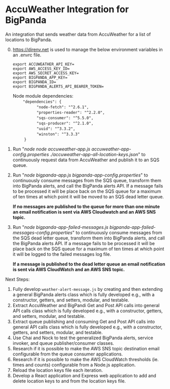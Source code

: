 # AccuWeather Integration for BigPanda

An integration that sends weather data from AccuWeather for a list of locations to BigPanda.


0) https://direnv.net is used to manage the below environment variables in an .envrc file.

    `export ACCUWEATHER_API_KEY=`\
    `export AWS_ACCESS_KEY_ID=`\
    `export AWS_SECRET_ACCESS_KEY=`\
    `export BIGPANDA_APP_KEY=`\
    `export BIGPANDA_ID=`\
    `export BIGPANDA_ALERTS_API_BEARER_TOKEN=`

    Node module dependencies: \
        `"dependencies": {`\
                   `"node-fetch": "^2.6.1",`\
                   `"properties-reader": "^2.2.0",`\
                   `"sqs-consumer": "^5.5.0",`\
                   `"sqs-producer": "^2.1.0",`\
                   `"uuid": "^3.3.2",`\
                   `"winston": "^3.3.3"`\
         `}`


1) Run "*node node accuweather-app.js accuweather-app-config.properties ./accuweather-app-all-location-keys.json*" to continuously request data from AccuWeather and publish it to an SQS queue.

2) Run "*node bigpanda-app.js bigpanda-app-config.properties*" to continuously consume messages from the SQS queue, transform them into BigPanda alerts, and call the BigPanda alerts API.  If a message fails to be processed it will be place back on the SQS queue for a maximum of ten times at which point it will be moved to an SQS dead letter queue.

    **If no messages are published to the queue for more than one minute an email notification is sent via AWS Cloudwatch and an AWS SNS topic.**

3) Run "*node bigpanda-app-failed-messages.js bigpanda-app-failed-messages-config.properties*" to continuously consume messages from the SQS dead letter queue, transform them into BigPanda alerts, and call the BigPanda alerts API.  If a message fails to be processed it will be place back on the SQS queue for a maximum of ten times at which point it will be logged to the failed messages log file.

    **If a message is published to the dead letter queue an email notification is sent via AWS CloudWatch and an AWS SNS topic.**

Next Steps:
1) Fully develop `weather-alert-message.js` by creating and then extending a general BigPanda alerts class which is fully developed e.g., with a constructor, getters, and setters, modular, and testable.
2) Extract AccuWeather and BigPandi Get and Post API calls into general API calls class which is fully developed e.g., with a constructor, getters, and setters, modular, and testable.
3) Extract queue publishing and consuming Get and Post API calls into general API calls class which is fully developed e.g., with a constructor, getters, and setters, modular, and testable.
4) Use Chai and Nock to test the generalized BigPanda alerts, service invoker, and queue publisher/consumer classes.
5) Research if it is possible to make the AWS SNS topic destination email configurable from the queue consumer applications. 
5) Research if it is possible to make the AWS CloudWatch thresholds (ie. times and counts) configurable from a Node.js application.
6) Reload the location keys file each iteration.
7) Develop a React application and Express web application to add and delete location keys to and from the location keys file.
